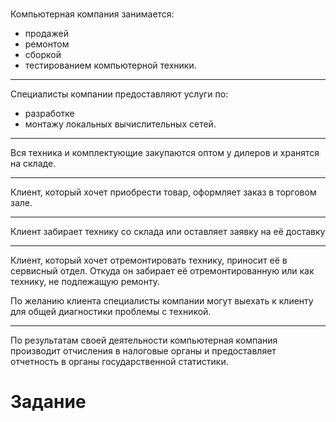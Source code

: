 # 
Компьютерная компания занимается:
- продажей
- ремонтом
- сборкой
- тестированием
компьютерной техники.
***
Специалисты компании предоставляют услуги по:
- разработке
- монтажу
локальных вычислительных сетей.
***
Вся техника и комплектующие закупаются оптом у дилеров и хранятся на складе.
***
Клиент, который хочет приобрести товар, оформляет заказ в торговом зале.
***
Клиент забирает технику со склада или оставляет заявку на её доставку
***
Клиент, который хочет отремонтировать технику, приносит её в сервисный отдел. Откуда он забирает её отремонтированную или как технику, не подлежащую ремонту.

По желанию клиента специалисты компании могут выехать к клиенту для общей диагностики проблемы с техникой.
***
По результатам своей деятельности компьютерная компания производит отчисления в налоговые органы и предоставляет отчетность в органы государственной статистики.


# Задание